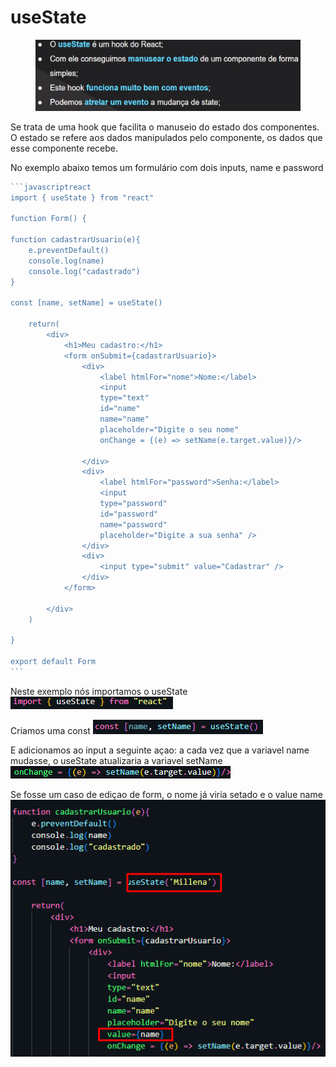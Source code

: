 # useState

<figure><img src=".gitbook/assets/image (3).png" alt=""><figcaption></figcaption></figure>

Se trata de uma hook que facilita o manuseio do estado dos componentes. O estado se refere aos dados manipulados pelo componente, os dados que esse componente recebe.&#x20;

No exemplo abaixo temos um formulário com dois inputs, name e password

````javascriptreact
```javascriptreact
import { useState } from "react"

function Form() {

function cadastrarUsuario(e){
    e.preventDefault()
    console.log(name)
    console.log("cadastrado")
}

const [name, setName] = useState()

    return(
        <div>
            <h1>Meu cadastro:</h1>
            <form onSubmit={cadastrarUsuario}>
                <div>
                    <label htmlFor="nome">Nome:</label>
                    <input 
                    type="text" 
                    id="name" 
                    name="name" 
                    placeholder="Digite o seu nome" 
                    onChange = {(e) => setName(e.target.value)}/>
                    
                </div>
                <div>
                    <label htmlFor="password">Senha:</label>
                    <input 
                    type="password" 
                    id="password" 
                    name="password" 
                    placeholder="Digite a sua senha" />
                </div>
                <div>
                    <input type="submit" value="Cadastrar" />
                </div>
            </form>
        
        </div>
    )

}

export default Form
```
````

Neste exemplo nós importamos o useState ![](<.gitbook/assets/image (5).png>)

Criamos uma const ![](<.gitbook/assets/image (6).png>)

E adicionamos  ao input a seguinte açao: a cada vez que a variavel name mudasse, o useState atualizaria a variavel setName ![](<.gitbook/assets/image (8).png>)



Se fosse um caso de ediçao de form, o nome já viria setado e o value name![](<.gitbook/assets/image (9).png>)
